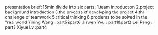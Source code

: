 presentation
brief: 15min
       divide into six parts: 1.team introduction 
                              2.project background introduction 
                              3.the process of developing the project 
                              4.the challenge of teamwork
                              5.critical thinking
                              6.problems to be solved in the "real world
Yining Wang : part5&part6
Jiawen You :  part1&part2
Lei Peng : part3
Xiyue Lv :part4
